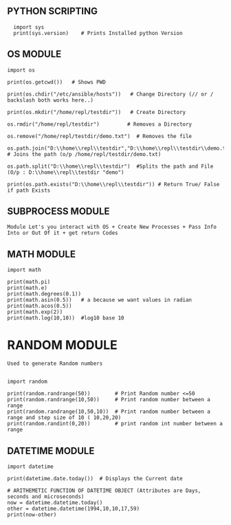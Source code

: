 ## PYTHON SCRIPTING
      
      import sys
      print(sys.version)    # Prints Installed python Version
      
## OS MODULE
    
    import os

    print(os.getcwd())   # Shows PWD

    print(os.chdir("/etc/ansible/hosts"))   # Change Directory (// or / backslash both works here..)

    print(os.mkdir("/home/repl/testdir"))   # Create Directory

    os.rmdir("/home/repl/testdir")         # Removes a Directory

    os.remove("/home/repl/testdir/demo.txt")  # Removes the file

    os.path.join("D:\\home\\repl\\testdir","D:\\home\\repl\\testdir\\demo.txt")  # Joins the path (o/p /home/repl/testdir/demo.txt)
    
    os.path.split("D:\\home\\repl\\testdir")  #Splits the path and File (O/p : D:\\home\\repl\\testdir "demo")

    print(os.path.exists("D:\\home\\repl\\testdir")) # Return True/ False if path Exists
    
    
## SUBPROCESS MODULE

    Module Let's you interact with OS + Create New Processes + Pass Info Into or Out Of it + get return Codes


## MATH MODULE
   
    import math

    print(math.pi)
    print(math.e)
    print(math.degrees(0.1))
    print(math.asin(0.5))   # a because we want values in radian
    print(math.acos(0.5))
    print(math.exp(2))
    print(math.log(10,10))  #log10 base 10
    
    
# RANDOM MODULE

    Used to generate Random numbers 
    
    
    import random

    print(random.randrange(50))        # Print Random number <=50
    print(random.randrange(10,50))     # Print random number between a range
    print(random.randrange(10,50,10))  # Print random number between a range and step size of 10 ( 10,20,20)
    print(random.randint(0,20))        # print random int number between a range 


## DATETIME MODULE

    import datetime

    print(datetime.date.today())  # Displays the Current date

    # ARITHEMETIC FUNCTION OF DATETIME OBJECT (Attributes are Days, seconds and microseconds)
    now = datetime.datetime.today()
    other = datetime.datetime(1994,10,10,17,59)
    print(now-other)
